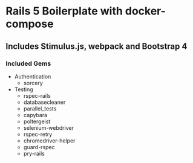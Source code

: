 # Rails 5 Boilerplate with docker-compose

## Includes Stimulus.js, webpack and Bootstrap 4

### Included Gems

- Authentication
    - sorcery
- Testing
    - rspec-rails
    - databasecleaner
    - parallel_tests
    - capybara
    - poltergeist
    - selenium-webdriver
    - rspec-retry
    - chromedriver-helper
    - guard-rspec
    - pry-rails

